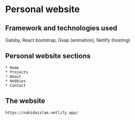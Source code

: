 # Personal website

## Framework and technologies used

Gatsby, React bootstrap, Gsap (animation), Netlify (hosting)

## Personal website sections

    * Home
    * Projects
    * About
    * Hobbies
    * Contact

## The website

    https://nahidaislam.netlify.app/
